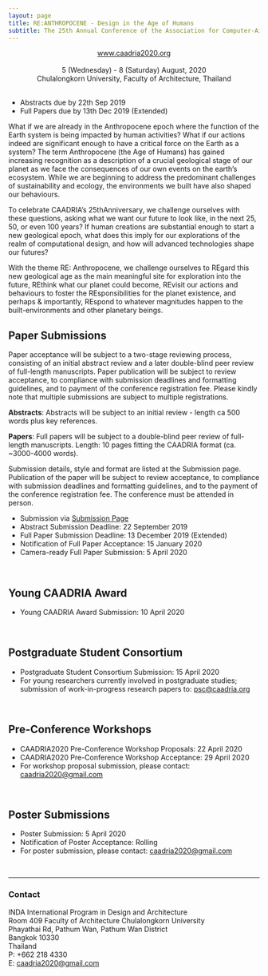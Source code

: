 ```yaml
---
layout: page
title: RE:ANTHROPOCENE - Design in the Age of Humans
subtitle: The 25th Annual Conference of the Association for Computer-Aided Architectural Design Research in Asia (CAADRIA 2020)
---
```


<div align="center">
<a href="http://www.caadria2020.org">www.caadria2020.org</a><br />
<br />
5 (Wednesday) - 8 (Saturday) August, 2020 <br />
Chulalongkorn University, Faculty of Architecture, Thailand <br />
<br />
</div>

* Abstracts due by 22th Sep 2019
* Full Papers due by 13th Dec 2019 (Extended)


What if we are already in the Anthropocene epoch where the function of the Earth system is being impacted by human activities? What if our actions indeed are significant enough to have a critical force on the Earth as a system? The term Anthropocene (the Age of Humans) has gained increasing recognition as a description of a crucial geological stage of our planet as we face the consequences of our own events on the earth’s ecosystem. While we are beginning to address the predominant challenges of sustainability and ecology, the environments we built have also shaped our behaviours.

To celebrate CAADRIA’s 25thAnniversary, we challenge ourselves with these questions, asking what we want our future to look like, in the next 25, 50, or even 100 years? If human creations are substantial enough to start a new geological epoch, what does this imply for our explorations of the realm of computational design, and how will advanced technologies shape our futures?

With the theme RE: Anthropocene, we challenge ourselves to REgard this new geological age as the main meaningful site for exploration into the future, REthink what our planet could become, REvisit our actions and behaviours to foster the REsponsibilities for the planet existence, and perhaps & importantly, REspond to whatever magnitudes happen to the built-environments and other planetary beings.


<div align="center">
</div>

## Paper Submissions

Paper acceptance will be subject to a two-stage reviewing process, consisting of an initial abstract review and a later double-blind peer review of full-length manuscripts. Paper publication will be subject to review acceptance, to compliance with submission deadlines and formatting guidelines, and to payment of the conference registration fee. Please kindly note that multiple submissions are subject to multiple registrations.  

__Abstracts__: Abstracts will be subject to an initial review - length ca 500 words plus key references.

__Papers__: Full papers will be subject to a double-blind peer review of full-length manuscripts. Length: 10 pages fitting the CAADRIA format (ca. ~3000-4000 words).

Submission details, style and format are listed at the Submission page. Publication of the paper will be subject to review acceptance, to compliance with submission deadlines and formatting guidelines, and to the payment of the conference registration fee. The conference must be attended in person.

* Submission via <a href="http://caadria.org/openconf/openconf.php">Submission Page</a>
* Abstract Submission Deadline: 22 September 2019
* Full Paper Submission Deadline: 13 December 2019 (Extended)
* Notification of Full Paper Acceptance: 15 January 2020
* Camera-ready Full Paper Submission: 5 April 2020
<br />

## Young CAADRIA Award

* Young CAADRIA Award Submission: 10 April 2020
<br />

## Postgraduate Student Consortium

* Postgraduate Student Consortium Submission: 15 April 2020
* For young researchers currently involved in postgraduate studies; submission of work-in-progress research papers to: psc@caadria.org
<br />

## Pre-Conference Workshops

* CAADRIA2020 Pre-Conference Workshop Proposals: 22 April 2020
* CAADRIA2020 Pre-Conference Workshop Acceptance: 29 April 2020
* For workshop proposal submission, please contact: caadria2020@gmail.com
<br />

## Poster Submissions

* Poster Submission: 5 April 2020
* Notification of Poster Acceptance: Rolling
* For poster submission, please contact: caadria2020@gmail.com
<br />



----
### Contact

INDA International Program in Design and Architecture <br />
Room 409 Faculty of Architecture Chulalongkorn University <br />
Phayathai Rd, Pathum Wan, Pathum Wan District <br />
Bangkok 10330 <br />
Thailand <br />
P: +662 218 4330 <br />
E: caadria2020@gmail.com <br />

